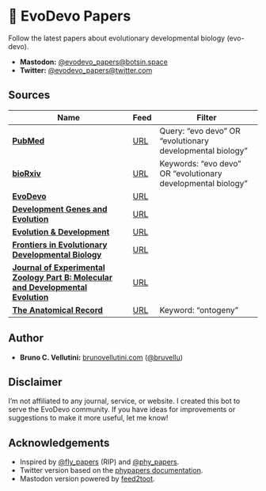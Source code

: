 # :bookmark_tabs: EvoDevo Papers

Follow the latest papers about evolutionary developmental biology (evo-devo).

- **Mastodon:** [@evodevo_papers@botsin.space](https://botsin.space/@evodevo_papers)
- **Twitter:** [@evodevo_papers@twitter.com](https://twitter.com/evodevo_papers)

## Sources

| Name                                                                                                                                          | Feed                                                                                                                                                                              | Filter                                                         |
| --------------------------------------------------------------------------------------------------------------------------------------------- | --------------------------------------------------------------------------------------------------------------------------------------------------------------------------------- | -------------------------------------------------------------- |
| [**PubMed**](https://pubmed.ncbi.nlm.nih.gov/)                                                                                                | [URL](https://www.ncbi.nlm.nih.gov/entrez/eutils/erss.cgi?rss_guid=1BkdSGR7C2ZfUX8uF1iLxLu_FmeD43McnZfu-WWUWa2ZXtAobE)                                                            | Query: “evo devo” OR “evolutionary developmental biology”      |
| [**bioRxiv**](https://www.biorxiv.org/)                                                                                                       | [URL](https://connect.biorxiv.org/biorxiv_xml.php?subject=all)                                                                                                                    | Keywords: “evo devo” OR “evolutionary developmental biology”   |
| [**EvoDevo**](https://evodevojournal.biomedcentral.com/)                                                                                      | [URL](https://evodevojournal.biomedcentral.com/articles/most-recent/rss.xml)                                                                                                      |                                                                |
| [**Development Genes and Evolution**](https://www.springer.com/journal/427)                                                                   | [URL](https://link.springer.com/search.rss?facet-content-type=Article&facet-journal-id=427&channel-name=Development+Genes+and+Evolution)                                          |                                                                |
| [**Evolution & Development**](https://onlinelibrary.wiley.com/journal/1525142x)                                                               | [URL](https://onlinelibrary.wiley.com/feed/1525142x/most-recent)                                                                                                                  |                                                                |
| [**Frontiers in Evolutionary Developmental Biology**](https://www.frontiersin.org/journals/all/sections/evolutionary-developmental-biology)   | [URL](https://journal.frontiersin.org/journal/all/section/evolutionary-developmental-biology/rss)                                                                                 |                                                                |
| [**Journal of Experimental Zoology Part B: Molecular and Developmental Evolution**](https://onlinelibrary.wiley.com/journal/15525015)         | [URL](https://onlinelibrary.wiley.com/feed/15525015/most-recent)                                                                                                                  |                                                                |
| [**The Anatomical Record**](https://anatomypubs.onlinelibrary.wiley.com/journal/19328494)                                                     | [URL](https://anatomypubs.onlinelibrary.wiley.com/action/showFeed?ui=0&mi=17cz265&type=search&feed=rss&query=%2526content%253DarticlesChapters%2526field1%253DKeyword%2526pub)    | Keyword: “ontogeny”                                            |

## Author

- **Bruno C. Vellutini:** [brunovellutini.com](https://brunovellutini.com/) ([@bruvellu](https://mastodon.social/@bruvellu))

## Disclaimer

I’m not affiliated to any journal, service, or website.
I created this bot to serve the EvoDevo community.
If you have ideas for improvements or suggestions to make it more useful, let me know!

## Acknowledgements

- Inspired by [@fly_papers](https://twitter.com/fly_papers) (RIP) and [@phy_papers](https://twitter.com/phy_papers).
- Twitter version based on the [phypapers documentation](https://github.com/roblanf/phypapers).
- Mastodon version powered by [feed2toot](https://gitlab.com/chaica/feed2toot/activity).
